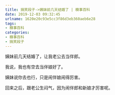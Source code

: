 ```yaml
---
title: 搞笑段子->姨妹前几天结婚了 | 糗事百科
date: 2019-12-03 09:32:45
urlname: 1620e20c93e5cc3f86d3eb360aeb6e28
tags: 
- 糗事百科
categories:
- 糗事百科
- 搞笑段子
---
```

姨妹前几天结婚了，让我老公去当伴郎。

我说，我也有空去当伴娘好了。

姨妹说你去也行，只是闹伴娘闹得厉害。

回来之后，跟老公生闷气，因为闹伴郎和新娘才厉害呢。


